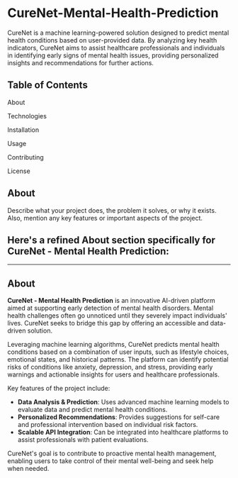 # CureNet-Mental-Health-Prediction
CureNet is a machine learning-powered solution designed to predict mental health conditions based on user-provided data. By analyzing key health indicators, CureNet aims to assist healthcare professionals and individuals in identifying early signs of mental health issues, providing personalized insights and recommendations for further actions.

## Table of Contents
About

Technologies

Installation

Usage

Contributing

License

## About
Describe what your project does, the problem it solves, or why it exists. Also, mention any key features or important aspects of the project.

## Here's a refined **About** section specifically for **CureNet - Mental Health Prediction**:

---

## About

**CureNet - Mental Health Prediction** is an innovative AI-driven platform aimed at supporting early detection of mental health disorders. Mental health challenges often go unnoticed until they severely impact individuals' lives. CureNet seeks to bridge this gap by offering an accessible and data-driven solution.

Leveraging machine learning algorithms, CureNet predicts mental health conditions based on a combination of user inputs, such as lifestyle choices, emotional states, and historical patterns. The platform can identify potential risks of conditions like anxiety, depression, and stress, providing early warnings and actionable insights for users and healthcare professionals.

Key features of the project include:

- **Data Analysis & Prediction**: Uses advanced machine learning models to evaluate data and predict mental health conditions.
- **Personalized Recommendations**: Provides suggestions for self-care and professional intervention based on individual risk factors.
- **Scalable API Integration**: Can be integrated into healthcare platforms to assist professionals with patient evaluations.

CureNet's goal is to contribute to proactive mental health management, enabling users to take control of their mental well-being and seek help when needed.

